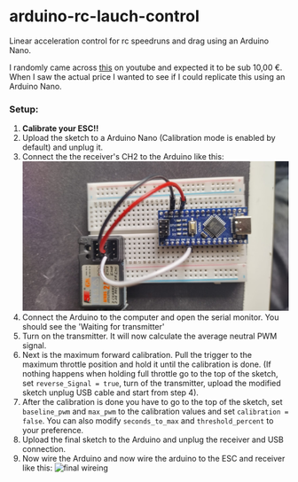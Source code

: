 # arduino-rc-lauch-control
Linear acceleration control for rc speedruns and drag using an Arduino Nano.

I randomly came across [this](https://www.youtube.com/watch?v=zmyIdEzfCtM) on youtube and expected it to be sub 10,00 €.
When I saw the actual price I wanted to see if I could replicate this using an Arduino Nano.

### Setup:
1. **Calibrate your ESC!!**
2. Upload the sketch to a Arduino Nano (Calibration mode is enabled by default) and unplug it.
3. Connect the the receiver's CH2 to the Arduino like this:
   ![Calibration wiring](https://github.com/ambrmart/arduino-rc-lauch-control/blob/main/img/img001.jpg)
4. Connect the Arduino to the computer and open the serial monitor. You should see the 'Waiting for transmitter'
5. Turn on the transmitter. It will now calculate the average neutral PWM signal.
6. Next is the maximum forward calibration. Pull the trigger to the maximum throttle position and hold it until the calibration is done. (If nothing happens when holding full throttle go to the top of the sketch, set `reverse_Signal = true`, turn of the transmitter, upload the modified sketch unplug USB cable and start from step 4).
7. After the calibration is done you have to go to the top of the sketch, set `baseline_pwm` and `max_pwm` to the calibration values and set `calibration = false`. You can also modify `seconds_to_max` and `threshold_percent` to your preference.
8. Upload the final sketch to the Arduino and unplug the receiver and USB connection.
9. Now wire the Arduino and now wire the arduino to the ESC and receiver like this:
    ![final wireing]()
